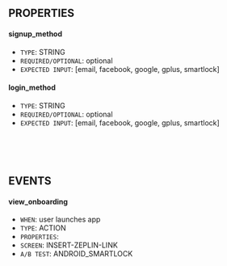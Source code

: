 ## PROPERTIES

#### signup_method
- `TYPE`: STRING
- `REQUIRED/OPTIONAL`: optional
- `EXPECTED INPUT`: [email, facebook, google, gplus, smartlock]

#### login_method
- `TYPE`: STRING
- `REQUIRED/OPTIONAL`: optional
- `EXPECTED INPUT`: [email, facebook, google, gplus, smartlock]
   
<br />
<br />
<br />
    
## EVENTS

#### view_onboarding
- `WHEN`: user launches app 
- `TYPE`: ACTION
- `PROPERTIES`:
- `SCREEN`: INSERT-ZEPLIN-LINK
- `A/B TEST`: ANDROID_SMARTLOCK
